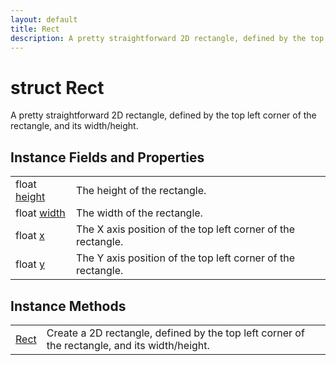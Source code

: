 ```yaml
---
layout: default
title: Rect
description: A pretty straightforward 2D rectangle, defined by the top left corner of the rectangle, and its width/height.
---
```

# struct Rect

A pretty straightforward 2D rectangle, defined by the top left
corner of the rectangle, and its width/height.

## Instance Fields and Properties

|  |  |
|--|--|
|float [height]({{site.url}}/Pages/StereoKit/Rect/height.html)|The height of the rectangle.|
|float [width]({{site.url}}/Pages/StereoKit/Rect/width.html)|The width of the rectangle.|
|float [x]({{site.url}}/Pages/StereoKit/Rect/x.html)|The X axis position of the top left corner of the rectangle.|
|float [y]({{site.url}}/Pages/StereoKit/Rect/y.html)|The Y axis position of the top left corner of the rectangle.|

## Instance Methods

|  |  |
|--|--|
|[Rect]({{site.url}}/Pages/StereoKit/Rect/Rect.html)|Create a 2D rectangle, defined by the top left  corner of the rectangle, and its width/height.|
